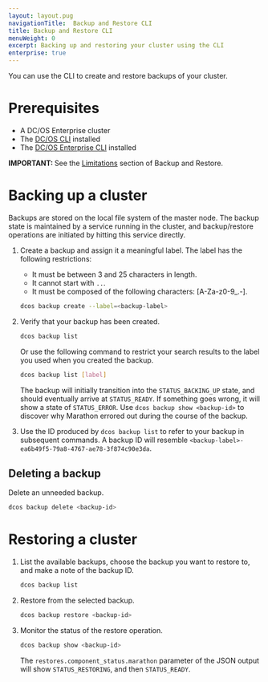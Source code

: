 ```yaml
---
layout: layout.pug
navigationTitle:  Backup and Restore CLI
title: Backup and Restore CLI
menuWeight: 0
excerpt: Backing up and restoring your cluster using the CLI
enterprise: true
---
```

You can use the CLI to create and restore backups of your cluster.


# Prerequisites
- A DC/OS Enterprise cluster
- The [DC/OS CLI](/1.14/cli/install/) installed
- The [DC/OS Enterprise CLI](/1.14/cli/enterprise-cli/) installed

<p class="message--important"><strong>IMPORTANT: </strong>See the <a href="/latest/administering-clusters/backup-and-restore/#limitations">Limitations</a> section of Backup and Restore.</p>


# Backing up a cluster

Backups are stored on the local file system of the master node. The backup state is maintained by a service running in the cluster, and backup/restore operations are initiated by hitting this service directly.

1. Create a backup and assign it a meaningful label. The label has the following restrictions:
   - It must be between 3 and 25 characters in length.
   - It cannot start with `..`.
   - It must be composed of the following characters: [A-Za-z0-9_.-].

   ```bash
   dcos backup create --label=<backup-label>
   ```

1. Verify that your backup has been created.

   ```bash
   dcos backup list
   ```

   Or use the following command to restrict your search results to the label you used when you created the backup.

   ```bash
   dcos backup list [label]
   ```

   The backup will initially transition into the `STATUS_BACKING_UP` state, and should eventually arrive at `STATUS_READY`. If something goes wrong, it will show a state of `STATUS_ERROR`. Use `dcos backup show <backup-id>` to discover why Marathon errored out during the course of the backup.

1. Use the ID produced by `dcos backup list` to refer to your backup in subsequent commands. A backup ID will resemble `<backup-label>-ea6b49f5-79a8-4767-ae78-3f874c90e3da`.

## Deleting a backup

Delete an unneeded backup.

   ```bash
   dcos backup delete <backup-id>
   ```

# Restoring a cluster

1. List the available backups, choose the backup you want to restore to, and make a note of the backup ID.

   ```bash
   dcos backup list
   ```

1. Restore from the selected backup.

   ```bash
   dcos backup restore <backup-id>
   ```

1. Monitor the status of the restore operation.

   ```bash
   dcos backup show <backup-id>
   ```

   The `restores.component_status.marathon` parameter of the JSON output will show `STATUS_RESTORING`, and then `STATUS_READY`.
